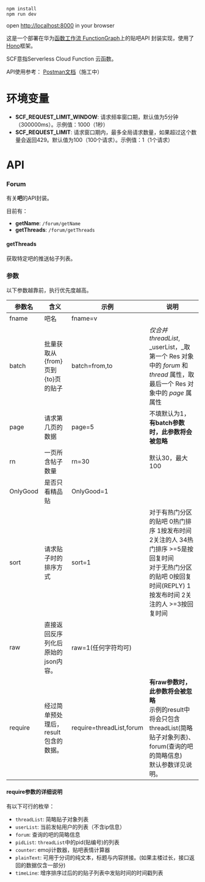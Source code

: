 ```
npm install
npm run dev
```

open <http://localhost:8000> in your browser

这是一个部署在华为[函数工作流 FunctionGraph](https://www.huaweicloud.com/intl/zh-cn/product/functiongraph.html)上的贴吧API
封装实现，使用了[Hono](https://hono.dev/)框架。

SCF意指Serverless Cloud Function 云函数。

API使用参考： [Postman文档](https://documenter.getpostman.com/view/32034983/2sA3BuX9Nc)（施工中）

# 环境变量

- **SCF_REQUEST_LIMIT_WINDOW**: 请求频率窗口期，默认值为5分钟（300000ms）。示例值：1000（1秒）
- **SCF_REQUEST_LIMIT**: 请求窗口期内，最多全局请求数量，如果超过这个数量会返回429。默认值为100（100个请求）。示例值：1（1个请求）

# API

###  Forum

有关**吧**的API封装。

目前有：

- **getName**: `/forum/getName`
- **getThreads**: `/forum/getThreads`


#### getThreads

获取特定吧的推送帖子列表。

### 参数

以下参数越靠前，执行优先度越高。

| 参数名 | 含义 | 示例 | 说明 |
| --- | --- | --- | --- |
| fname | 吧名 | fname=v |  |
| batch | 批量获取从{from}页到{to}页的贴子 | batch=from,to | _仅合并threadList_, _userList，_取第一个 Res 对象中的 _forum_ 和 _thread_ 属性，取最后一个 Res 对象中的 _page_ 属属性 |
| page | 请求第几页的数据 | page=5 | 不填默认为1，**有batch参数时，此参数将会被忽略** |
| rn | 一页所含帖子数量 | rn=30 | 默认30，最大100 |
| OnlyGood | 是否只看精品贴 | OnlyGood=1 |  |
| sort | 请求贴子时的排序方式 | sort=1 | 对于有热门分区的贴吧 0热门排序 1按发布时间 2关注的人 34热门排序 >=5是按回复时间  <br>对于无热门分区的贴吧 0按回复时间(REPLY) 1按发布时间 2关注的人 >=3按回复时间 |
| raw | 直接返回反序列化后原始的json内容。 | raw=1(任何字符均可) |  |
| require | 经过简单预处理后，result包含的数据。 | require=threadList,forum | **有raw参数时，此参数将会被忽略**  <br>示例的result中将会只包含 threadList(简略贴子对象列表)、forum(查询的吧的简略信息)  <br>默认参数详见说明。 |

#### require参数的详细说明

有以下可行的枚举：

- `threadList`: 简略贴子对象列表
- `userList`: 当前发帖用户的列表（不含ip信息）
- `forum`: 查询的吧的简略信息
- `pidList`: `threadList`中的pid(贴编号)的列表
- `counter`: emoji计数器，贴吧表情计算器
- `plainText`: 可用于分词的纯文本，标题与内容拼接。(如果主楼过长，接口返回的数据仅含一部分)
- `timeLine`: 增序排序过后的的贴子列表中发贴时间的时间戳列表
